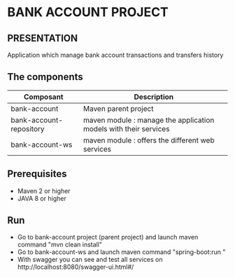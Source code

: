 # BANK ACCOUNT PROJECT

## PRESENTATION

Application which manage bank account transactions and transfers history

## The components

| Composant | Description |
|---|---|	
| bank-account | Maven parent project |
| bank-account-repository | maven module : manage the application models with their services |
| bank-account-ws | maven module : offers the different web services |

## Prerequisites
* Maven 2 or higher
* JAVA 8 or higher

## Run
* Go to bank-account project (parent project) and launch maven command "mvn clean install"
* Go to bank-account-ws and launch maven command "spring-boot:run "
* With swagger you can see and test all services on http://localhost:8080/swagger-ui.html#/

